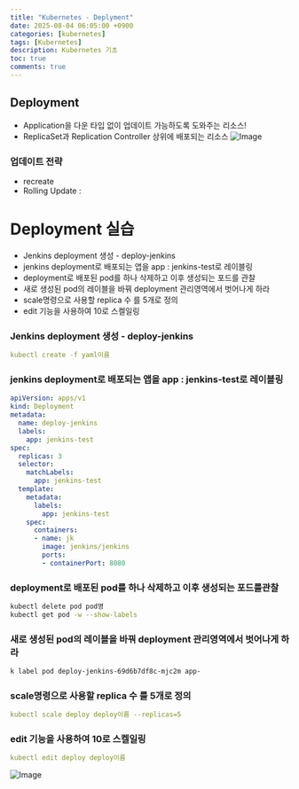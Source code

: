 ```yaml
---
title: "Kubernetes - Deplyment"
date: 2025-08-04 06:05:00 +0900
categories: [kubernetes]
tags: [Kubernetes]
description: Kubernetes 기초
toc: true
comments: true
---
```


## Deployment

- Application을 다운 타입 없이 업데이트 가능하도록 도와주는 리소스!
- ReplicaSet과 Replication Controller 상위에 배포되는 리소스
![Image](https://prod-files-secure.s3.us-west-2.amazonaws.com/e6db513d-ec54-40ff-aa74-2487b0bcfe15/9faef226-8b82-4d03-b75a-857efb7979b8/Untitled.png?X-Amz-Algorithm=AWS4-HMAC-SHA256&X-Amz-Content-Sha256=UNSIGNED-PAYLOAD&X-Amz-Credential=ASIAZI2LB466UMWMZJFI%2F20250805%2Fus-west-2%2Fs3%2Faws4_request&X-Amz-Date=20250805T002752Z&X-Amz-Expires=3600&X-Amz-Security-Token=IQoJb3JpZ2luX2VjEBcaCXVzLXdlc3QtMiJHMEUCIQCJLSXS%2Fd04xrSCS3QLB6TawKxDZ0l4GWq1Lkj%2B3Kcf%2BgIgMz1yRe8a1YMBiRH2fMDZGkXmQ8g8MWOAigjfJ3Yj6U4q%2FwMIUBAAGgw2Mzc0MjMxODM4MDUiDL98BTVZMFl%2F2M9RZyrcAxvpzdCcMpNbQX5jYXIGhgnqNjJtWp9dS7GsT7eBdqzbsGNynK%2FZkWcSQwWFMtHQiUEAo1tOPd9Vjc3PM9HsqUTcvWnktHBawtFoSTcWmwdUu8c%2FU2%2BQvwEq8soJHGDRG6U8Lx0f%2BR1dm3%2BvsE1V6ejkqx5uyCFT64FifQp1GJLNo7gn2c%2BqgrVq8d0D%2FpDJjO65tkRsohuBX3E6HpMPGIhx2Zc%2Bwd%2F1R6kmdGDD%2Fq2hhPr7giAEYgOg189hctffLf0TOylIcD8hWVNugJkigIjvSjfOECIQ7SHKyRDvDkrYYzHGMBwVvN%2BswxGFyaaUF6GouTQag3POKylqB4Bu7ZdN8bxyQbjIYq3gmiSgyAIMthDHlkUHbHCEFio9MNNlpZ22XL%2FCX5mzThn%2BKyUXxjW7rPbZ%2FsNQqegt35sYPq05c2ne8OzCJI1JaOHC8DBHEL%2FiA0k8JBbARDzId2XK17K48yqVaJTxOgcbD4bq9kg91ZoCd5MBBAIB8bVmLEEyfDuY%2FZU3nXkO8FBy%2Fk850a8%2FUR9IioSjBY5ziiiS%2BX1PH1nRyoG2KcFcJsXLL4rgbE6SdiOZMvFMCbJ%2FuIjyRG3WoIkKl6XRucUbkQvvQC%2BZ%2BTCnLWzourF%2BP9a6MPbzxMQGOqUBWsrcdvr7zOAyLNK3LgtDtO90NYLowvQvDc9zT50ekfI9AGQsbz7XyUWPl0qXMMStPPLvb75MDiMfSLWgXCaD39Cvv9%2Fsj1T6tXZCp4qeKi%2Ff8jdCzEOxSDHyfQSa%2FoTXmivCtMdEMCQiASEYEkCRdKtZTYuTkuBmkODp1z5UvMW9xmNcKxGrkByNt9MnQiDKsaKBLvZWdbWk58IWVFqSfE6elA3v&X-Amz-Signature=f22e6da20c232ae6a7b8ae95a2d184852c192d505d7183ef6b6f78f9a2e5f20d&X-Amz-SignedHeaders=host&x-amz-checksum-mode=ENABLED&x-id=GetObject)

### 업데이트 전략

- recreate 
- Rolling Update :
# Deployment 실습

- Jenkins deployment 생성 - deploy-jenkins
- jenkins deployment로 배포되는 앱을 app : jenkins-test로 레이블링
- deployment로 배포된 pod를 하나 삭제하고 이후 생성되는 포드를 관찰
- 새로 생성된 pod의 레이블을 바꿔 deployment 관리영역에서 벗어나게 하라
- scale명령으로 사용할 replica 수 를 5개로 정의
- edit 기능을 사용하여 10로 스켈일링
### Jenkins deployment 생성 - deploy-jenkins

```yaml
kubectl create -f yaml이름
```

### jenkins deployment로 배포되는 앱을 app : jenkins-test로 레이블링

```yaml
apiVersion: apps/v1
kind: Deployment
metadata:
  name: deploy-jenkins
  labels:
    app: jenkins-test
spec:
  replicas: 3
  selector:
    matchLabels:
      app: jenkins-test
  template:
    metadata:
      labels:
        app: jenkins-test
    spec:
      containers:
      - name: jk
        image: jenkins/jenkins
        ports:
        - containerPort: 8080
```

### deployment로 배포된 pod를 하나 삭제하고 이후 생성되는 포드를관찰

```bash
kubectl delete pod pod명
kubectl get pod -w --show-labels
```

### 새로 생성된 pod의 레이블을 바꿔 deployment 관리영역에서 벗어나게 하라

```bash
k label pod deploy-jenkins-69d6b7df8c-mjc2m app-
```

### scale명령으로 사용할 replica 수 를 5개로 정의

```yaml
kubectl scale deploy deploy이름 --replicas=5
```

### edit 기능을 사용하여 10로 스켈일링

```yaml
kubectl edit deploy deploy이름
```

![Image](https://prod-files-secure.s3.us-west-2.amazonaws.com/e6db513d-ec54-40ff-aa74-2487b0bcfe15/162bac64-5cd6-4c19-8588-644a8869155a/Untitled.png?X-Amz-Algorithm=AWS4-HMAC-SHA256&X-Amz-Content-Sha256=UNSIGNED-PAYLOAD&X-Amz-Credential=ASIAZI2LB466UMWMZJFI%2F20250805%2Fus-west-2%2Fs3%2Faws4_request&X-Amz-Date=20250805T002753Z&X-Amz-Expires=3600&X-Amz-Security-Token=IQoJb3JpZ2luX2VjEBcaCXVzLXdlc3QtMiJHMEUCIQCJLSXS%2Fd04xrSCS3QLB6TawKxDZ0l4GWq1Lkj%2B3Kcf%2BgIgMz1yRe8a1YMBiRH2fMDZGkXmQ8g8MWOAigjfJ3Yj6U4q%2FwMIUBAAGgw2Mzc0MjMxODM4MDUiDL98BTVZMFl%2F2M9RZyrcAxvpzdCcMpNbQX5jYXIGhgnqNjJtWp9dS7GsT7eBdqzbsGNynK%2FZkWcSQwWFMtHQiUEAo1tOPd9Vjc3PM9HsqUTcvWnktHBawtFoSTcWmwdUu8c%2FU2%2BQvwEq8soJHGDRG6U8Lx0f%2BR1dm3%2BvsE1V6ejkqx5uyCFT64FifQp1GJLNo7gn2c%2BqgrVq8d0D%2FpDJjO65tkRsohuBX3E6HpMPGIhx2Zc%2Bwd%2F1R6kmdGDD%2Fq2hhPr7giAEYgOg189hctffLf0TOylIcD8hWVNugJkigIjvSjfOECIQ7SHKyRDvDkrYYzHGMBwVvN%2BswxGFyaaUF6GouTQag3POKylqB4Bu7ZdN8bxyQbjIYq3gmiSgyAIMthDHlkUHbHCEFio9MNNlpZ22XL%2FCX5mzThn%2BKyUXxjW7rPbZ%2FsNQqegt35sYPq05c2ne8OzCJI1JaOHC8DBHEL%2FiA0k8JBbARDzId2XK17K48yqVaJTxOgcbD4bq9kg91ZoCd5MBBAIB8bVmLEEyfDuY%2FZU3nXkO8FBy%2Fk850a8%2FUR9IioSjBY5ziiiS%2BX1PH1nRyoG2KcFcJsXLL4rgbE6SdiOZMvFMCbJ%2FuIjyRG3WoIkKl6XRucUbkQvvQC%2BZ%2BTCnLWzourF%2BP9a6MPbzxMQGOqUBWsrcdvr7zOAyLNK3LgtDtO90NYLowvQvDc9zT50ekfI9AGQsbz7XyUWPl0qXMMStPPLvb75MDiMfSLWgXCaD39Cvv9%2Fsj1T6tXZCp4qeKi%2Ff8jdCzEOxSDHyfQSa%2FoTXmivCtMdEMCQiASEYEkCRdKtZTYuTkuBmkODp1z5UvMW9xmNcKxGrkByNt9MnQiDKsaKBLvZWdbWk58IWVFqSfE6elA3v&X-Amz-Signature=40c1d9c4ed50a359bde61334c0616e70d7633271807f7ba07f0c02047ae92cc8&X-Amz-SignedHeaders=host&x-amz-checksum-mode=ENABLED&x-id=GetObject)



